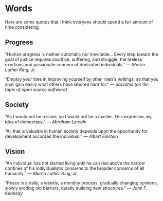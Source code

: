 # Words

Here are some quotes that I think everyone should spend a fair amount of time considering.

## Progress

&ldquo;Human progress is neither automatic nor inevitable... Every step toward the goal of justice requires sacrifice, suffering, and struggle; the tireless exertions and passionate concern of dedicated individuals.&rdquo; &mdash; *Martin Luther King, Jr.*

&ldquo;Employ your time in improving yourself by other men's writings, so that you shall gain easily what others have labored hard for.&rdquo; &mdash; *Socrates (on the topic of open source software)*

## Society

&ldquo;As I would not be a slave, so I would not be a master. This expresses my idea of democracy.&rdquo; &mdash; *Abraham Lincoln*

&ldquo;All that is valuable in human society depends upon the opportunity for development accorded the individual.&rdquo; &mdash; *Albert Einstein*

## Vision

&ldquo;An individual has not started living until he can rise above the narrow confines of his individualistic concerns to the broader concerns of all humanity.&rdquo; &mdash; *Martin Luther King, Jr.*

&ldquo;Peace is a daily, a weekly, a monthly process, gradually changing opinions, slowly eroding old barriers, quietly building new structures.&rdquo; &mdash; *John F. Kennedy*
